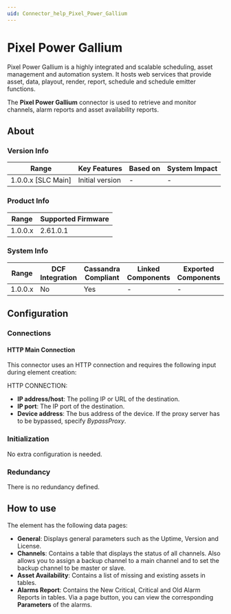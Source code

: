 ```yaml
---
uid: Connector_help_Pixel_Power_Gallium
---
```


# Pixel Power Gallium

Pixel Power Gallium is a highly integrated and scalable scheduling, asset management and automation system. It hosts web services that provide asset, data, playout, render, report, schedule and schedule emitter functions.

The **Pixel Power Gallium** connector is used to retrieve and monitor channels, alarm reports and asset availability reports.

## About

### Version Info

| Range                | Key Features     | Based on     | System Impact     |
|----------------------|------------------|--------------|-------------------|
| 1.0.0.x \[SLC Main\] | Initial version  | \-           | \-                |

### Product Info

| Range     | Supported Firmware     |
|-----------|------------------------|
| 1.0.0.x   | 2.61.0.1               |

### System Info

| Range     | DCF Integration     | Cassandra Compliant     | Linked Components     | Exported Components     |
|-----------|---------------------|-------------------------|-----------------------|-------------------------|
| 1.0.0.x   | No                  | Yes                     | \-                    | \-                      |

## Configuration

### Connections

#### HTTP Main Connection

This connector uses an HTTP connection and requires the following input during element creation:

HTTP CONNECTION:

- **IP address/host**: The polling IP or URL of the destination.
- **IP port**: The IP port of the destination.
- **Device address**: The bus address of the device. If the proxy server has to be bypassed, specify *BypassProxy*.

### Initialization

No extra configuration is needed.

### Redundancy

There is no redundancy defined.

## How to use

The element has the following data pages:

- **General**: Displays general parameters such as the Uptime, Version and License.
- **Channels**: Contains a table that displays the status of all channels. Also allows you to assign a backup channel to a main channel and to set the backup channel to be master or slave.
- **Asset Availability**: Contains a list of missing and existing assets in tables.
- **Alarms Report**: Contains the New Critical, Critical and Old Alarm Reports in tables. Via a page button, you can view the corresponding **Parameters** of the alarms.
